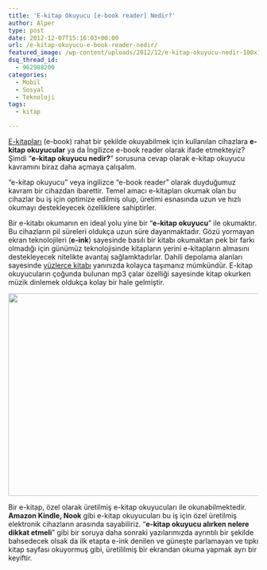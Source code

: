 ```yaml
---
title: 'E-kitap Okuyucu [e-book reader] Nedir?'
author: Alper
type: post
date: 2012-12-07T15:16:03+00:00
url: /e-kitap-okuyucu-e-book-reader-nedir/
featured_image: /wp-content/uploads/2012/12/e-kitap-okuyucu-nedir-100x100.jpg
dsq_thread_id:
  - 962988200
categories:
  - Mobil
  - Sosyal
  - Teknoloji
tags:
  - kitap

---
```

[E-kitapları][1] (e-book) rahat bir şekilde okuyabilmek için kullanılan cihazlara **e-kitap okuyucular** ya da İngilizce e-book reader olarak ifade etmekteyiz? Şimdi &#8220;**e-kitap okuyucu nedir?**&#8221; sorusuna cevap olarak e-kitap okuyucu kavramını biraz daha açmaya çalışalım.

&#8220;e-kitap okuyucu&#8221; veya ingilizce &#8220;e-book reader&#8221; olarak duyduğumuz kavram bir cihazdan ibarettir. Temel amacı e-kitapları okumak olan bu cihazlar bu iş için optimize edilmiş olup, üretimi esnasında uzun ve hızlı okumayı destekleyecek özelliklere sahiptirler.

Bir e-kitabı okumanın en ideal yolu yine bir &#8220;**e-kitap okuyucu**&#8221; ile okumaktır. Bu cihazların pil süreleri oldukça uzun süre dayanmaktadır. Gözü yormayan ekran teknolojileri (**e-ink**) sayesinde basılı bir kitabı okumaktan pek bir farkı olmadığı için günümüz teknolojisinde kitapların yerini e-kitapların almasını destekleyecek nitelikte avantaj sağlamktadırlar. Dahili depolama alanları sayesinde [yüzlerce kitabı][2] yanınızda kolayca taşımanız mümkündür. E-kitap okuyucuların çoğunda bulunan mp3 çalar özelliği sayesinde kitap okurken müzik dinlemek oldukça kolay bir hale gelmiştir.

<img class="aligncenter size-full wp-image-9703" title="e-kitap-okuyucu-nedir" src="https://www.murekkep.org/wp-content/uploads/2012/12/e-kitap-okuyucu-nedir.jpg" alt="" width="614" height="407" srcset="https://www.murekkep.org/wp-content/uploads/2012/12/e-kitap-okuyucu-nedir.jpg 614w, https://www.murekkep.org/wp-content/uploads/2012/12/e-kitap-okuyucu-nedir-400x265.jpg 400w, https://www.murekkep.org/wp-content/uploads/2012/12/e-kitap-okuyucu-nedir-50x33.jpg 50w, https://www.murekkep.org/wp-content/uploads/2012/12/e-kitap-okuyucu-nedir-125x82.jpg 125w, https://www.murekkep.org/wp-content/uploads/2012/12/e-kitap-okuyucu-nedir-300x200.jpg 300w, https://www.murekkep.org/wp-content/uploads/2012/12/e-kitap-okuyucu-nedir-460x305.jpg 460w" sizes="(max-width: 614px) 100vw, 614px" /> 

Bir e-kitap, özel olarak üretilmiş e-kitap okuyucuları ile okunabilmektedir. **Amazon Kindle, Nook** gibi e-kitap okuyucuları bu iş için özel üretilmiş elektronik cihazların arasında sayabiliriz. &#8220;**e-kitap okuyucu alırken nelere dikkat etmeli**&#8221; gibi bir soruya daha sonraki yazılarımızda ayrıntılı bir şekilde bahsedecek olsak da ilk etapta e-ink denilen ve güneşte parlamayan ve tıpkı kitap sayfası okuyormuş gibi, üretililmiş bir ekrandan okuma yapmak ayrı bir keyiftir.

 [1]: https://www.murekkep.org/e-kitap-nedir-ne-degildir-9671 "e-kitap"
 [2]: https://www.murekkep.org/en-iyi-20-ucretsiz-e-book-e-kitap-indirme-sitesi-8028 "e-kitap indirme"